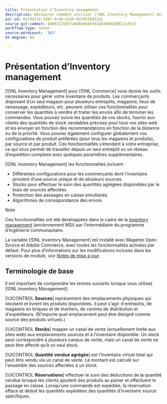 ```yaml
---
title: Présentation d’Inventory management
description: Découvrez comment utiliser [!DNL Inventory Management] des fonctionnalités permettant de gérer le stock à plusieurs emplacements afin que votre [!DNL Commerce] le magasin reflète fidèlement l’inventaire physique.
exl-id: 6a7dd27e-248f-4c40-b2db-0d70529422a1
source-git-commit: 4d89212585fa846eb94bf83a640d0358812afbc5
workflow-type: tm+mt
source-wordcount: '363'
ht-degree: 0%

---
```


# Présentation d’Inventory management

[!DNL Inventory Management] pour [!DNL Commerce] vous donne les outils nécessaires pour gérer votre inventaire de produits. Les commerçants disposant d’un seul magasin pour plusieurs entrepôts, magasins, lieux de ramassage, expéditeurs, etc. peuvent utiliser ces fonctionnalités pour conserver les quantités à vendre et traiter les envois afin de terminer les commandes. Vous pouvez suivre les quantités de vos stocks, fournir aux clients des quantités de stock vendables précises pour tous vos sites web et les envoyer en fonction des recommandations en fonction de la distance ou de la priorité. Vous pouvez également configurer globalement vos configurations de produit préférées (pour tous les magasins et produits), par source et par produit. Ces fonctionnalités s’étendent à votre entreprise, ce qui vous permet de travailler depuis un seul entrepôt ou un réseau d’expédition complexe avec quelques paramètres supplémentaires.

[!DNL Inventory Management] les fonctionnalités incluent :

- Différentes configurations pour les commerçants dont l’inventaire provient d’une source unique et de plusieurs sources
- Stocks pour effectuer le suivi des quantités agrégées disponibles par le biais de sources affectées
- Protection des passages en caisse simultanés
- Algorithmes de correspondance des envois

>[!NOTE]
>
>Ces fonctionnalités ont été développées dans le cadre de la [Inventory management](https://github.com/magento/inventory) (anciennement MSI) par l’intermédiaire du programme d’ingénierie communautaire.<br/>
>
>La variable [!DNL Inventory Management] est installé avec Magento Open Source et Adobe Commerce, avec toutes les fonctionnalités activées par défaut. Pour plus d’informations sur les modifications incluses dans les versions de module, voir [Notes de mise à jour](release-notes.md).

## Terminologie de base

Il est important de comprendre les termes suivants lorsque vous utilisez [!DNL Inventory Management]:

[!UICONTROL **Sources**] représentent des emplacements physiques qui stockent et livrent les produits disponibles. Il peut s&#39;agir d&#39;entrepôts, de magasins en briques et de mortiers, de centres de distribution et d&#39;expéditeurs. (N’importe quel emplacement peut être désigné comme source des produits virtuels.)

[!UICONTROL **Stocks**] mapper un canal de vente (actuellement limité aux sites web) aux emplacements sources et à l’inventaire disponible. Un stock peut correspondre à plusieurs canaux de vente, mais un canal de vente ne peut être affecté qu’à un seul stock.

[!UICONTROL **Quantité vendue agrégée**] est l’inventaire virtuel total qui peut être vendu via un canal de vente. Le montant est calculé sur l&#39;ensemble des sources affectées à un stock.

[!UICONTROL **Réservations**] effectuer le suivi des déductions de la quantité vendue lorsque les clients ajoutent des produits au panier et effectuent le passage en caisse. Lorsqu’une commande est expédiée, la réservation efface et déduit les quantités expédiées des quantités d’inventaire source spécifiques.
